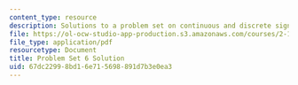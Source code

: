 ```yaml
---
content_type: resource
description: Solutions to a problem set on continuous and discrete signal processing.
file: https://ol-ocw-studio-app-production.s3.amazonaws.com/courses/2-161-signal-processing-continuous-and-discrete-fall-2008/67dc22998bd16e715698891d7b3e0ea3_ps6soln.pdf
file_type: application/pdf
resourcetype: Document
title: Problem Set 6 Solution
uid: 67dc2299-8bd1-6e71-5698-891d7b3e0ea3
---
```

